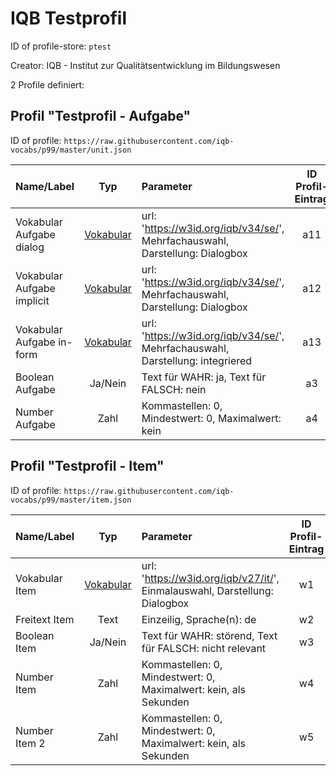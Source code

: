 # IQB Testprofil

ID of profile-store: `ptest`

Creator: IQB - Institut zur Qualitätsentwicklung im Bildungswesen

2 Profile definiert:

## Profil "Testprofil - Aufgabe"

ID of profile: `https://raw.githubusercontent.com/iqb-vocabs/p99/master/unit.json`

| Name/Label | Typ | Parameter | ID Profil-Eintrag |
| :--- | :---: | :--- | :---: |
| Vokabular Aufgabe dialog | [Vokabular](https://w3id.org/iqb/v34/se/) | url: 'https://w3id.org/iqb/v34/se/', Mehrfachauswahl, Darstellung: Dialogbox | a11 |
| Vokabular Aufgabe implicit | [Vokabular](https://w3id.org/iqb/v34/se/) | url: 'https://w3id.org/iqb/v34/se/', Mehrfachauswahl, Darstellung: Dialogbox | a12 |
| Vokabular Aufgabe in-form | [Vokabular](https://w3id.org/iqb/v34/se/) | url: 'https://w3id.org/iqb/v34/se/', Mehrfachauswahl, Darstellung: integriered  | a13 |
| Boolean Aufgabe | Ja/Nein | Text für WAHR: ja, Text für FALSCH: nein | a3 |
| Number Aufgabe | Zahl | Kommastellen: 0, Mindestwert: 0, Maximalwert: kein | a4 |

## Profil "Testprofil - Item"

ID of profile: `https://raw.githubusercontent.com/iqb-vocabs/p99/master/item.json`

| Name/Label | Typ | Parameter | ID Profil-Eintrag |
| :--- | :---: | :--- | :---: |
| Vokabular Item | [Vokabular](https://w3id.org/iqb/v27/it/) | url: 'https://w3id.org/iqb/v27/it/', Einmalauswahl, Darstellung: Dialogbox | w1 |
| Freitext Item | Text | Einzeilig, Sprache(n): de   | w2 |
| Boolean Item | Ja/Nein | Text für WAHR: störend, Text für FALSCH: nicht relevant | w3 |
| Number Item | Zahl | Kommastellen: 0, Mindestwert: 0, Maximalwert: kein, als Sekunden | w4 |
| Number Item 2  | Zahl | Kommastellen: 0, Mindestwert: 0, Maximalwert: kein, als Sekunden | w5 |

